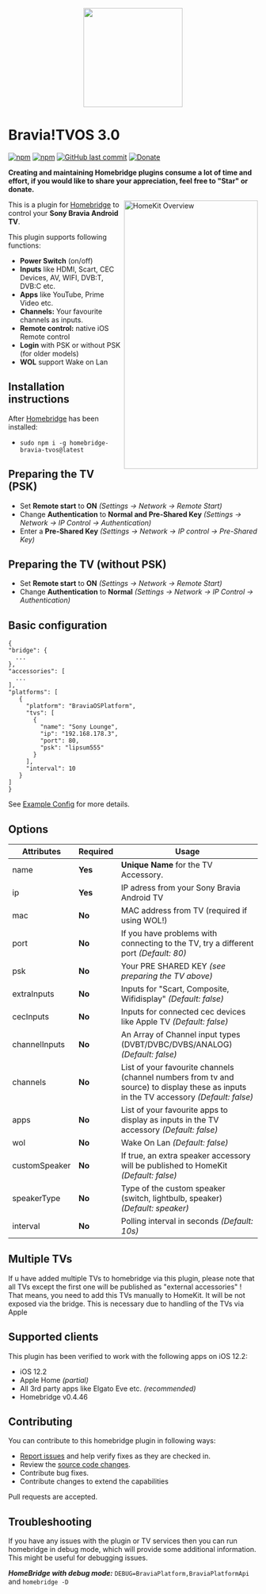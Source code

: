 <p align="center">
    <img src="https://i.imgur.com/xnQyZaU.png" height="200">
</p>


# Bravia!TVOS 3.0

[![npm](https://img.shields.io/npm/v/homebridge-bravia-tvos.svg?style=flat-square)](https://www.npmjs.com/package/homebridge-bravia-tvos)
[![npm](https://img.shields.io/npm/dt/homebridge-bravia-tvos.svg?style=flat-square)](https://www.npmjs.com/package/homebridge-bravia-tvos)
[![GitHub last commit](https://img.shields.io/github/last-commit/SeydX/homebridge-bravia-tvos.svg?style=flat-square)](https://github.com/SeydX/homebridge-bravia-tvos)
[![Donate](https://img.shields.io/badge/Donate-PayPal-blue.svg?style=flat-square&maxAge=2592000)](https://www.paypal.com/cgi-bin/webscr?cmd=_s-xclick&hosted_button_id=NP4T3KASWQLD8)

**Creating and maintaining Homebridge plugins consume a lot of time and effort, if you would like to share your appreciation, feel free to "Star" or donate.**

<img src="https://github.com/SeydX/homebridge-bravia-tvos/blob/master/images/homekit_overview.GIF" align="right" alt="HomeKit Overview" width="270px" height="541px">

This is a plugin for [Homebridge](https://github.com/nfarina/homebridge) to control your **Sony Bravia Android TV**. 

This plugin supports following functions:

- **Power Switch** (on/off)
- **Inputs** like HDMI, Scart, CEC Devices, AV, WIFI, DVB:T, DVB:C etc.
- **Apps** like YouTube, Prime Video etc.
- **Channels:** Your favourite channels as inputs.
- **Remote control:** native iOS Remote control
- **Login** with PSK or without PSK (for older models)
- **WOL** support Wake on Lan

## Installation instructions

After [Homebridge](https://github.com/nfarina/homebridge) has been installed:

-  ```sudo npm i -g homebridge-bravia-tvos@latest```

## Preparing the TV (PSK)

- Set **Remote start** to **ON** _(Settings -> Network -> Remote Start)_
- Change **Authentication** to **Normal and Pre-Shared Key** _(Settings -> Network -> IP Control -> Authentication)_
- Enter a **Pre-Shared Key** _(Settings -> Network -> IP control -> Pre-Shared Key)_


## Preparing the TV (without PSK)

- Set **Remote start** to **ON** _(Settings -> Network -> Remote Start)_
- Change **Authentication** to **Normal** _(Settings -> Network -> IP Control -> Authentication)_


## Basic configuration

 ```
{
 "bridge": {
   ...
},
 "accessories": [
   ...
],
 "platforms": [
    {
      "platform": "BraviaOSPlatform",
      "tvs": [
        {
          "name": "Sony Lounge",
          "ip": "192.168.178.3",
          "port": 80,
          "psk": "lipsum555"
        }
      ],
      "interval": 10
    }
 ]
}

 ```
 See [Example Config](https://github.com/SeydX/homebridge-bravia-tvos/blob/master/example-config.json) for more details.

 
 ## Options

| **Attributes** | **Required** | **Usage** |
|------------|----------|-------|
| name | **Yes** | **Unique Name** for the TV Accessory.   |
| ip | **Yes** | IP adress from your Sony Bravia Android TV |
| mac | **No** | MAC address from TV (required if using WOL!) |
| port | **No** | If you have problems with connecting to the TV, try a different port _(Default: 80)_ |
| psk | **No** | Your PRE SHARED KEY _(see preparing the TV above)_ |
| extraInputs | **No** | Inputs for "Scart, Composite, Wifidisplay" _(Default: false)_ |
| cecInputs | **No** | Inputs for connected cec devices like Apple TV _(Default: false)_ |
| channelInputs | **No** | An Array of Channel input types (DVBT/DVBC/DVBS/ANALOG) _(Default: false)_ |
| channels | **No** | List of your favourite channels (channel numbers from tv and source) to display these as inputs in the TV accessory _(Default: false)_ |
| apps | **No** | List of your favourite apps to display as inputs in the TV accessory  _(Default: false)_ |
| wol | **No** | Wake On Lan  _(Default: false)_ |
| customSpeaker | **No** | If true, an extra speaker accessory will be published to HomeKit  _(Default: false)_ |
| speakerType | **No** | Type of the custom speaker (switch, lightbulb, speaker) _(Default: speaker)_ |
| interval | **No** | Polling interval in seconds _(Default: 10s)_ |


## Multiple TVs

If u have added multiple TVs to homebridge via this plugin, please note that all TVs except the first one will be published as "external accessories" ! That means, you need to add this TVs manually to HomeKit. It will be not exposed via the bridge. This is necessary due to handling of the TVs via Apple


## Supported clients

This plugin has been verified to work with the following apps on iOS 12.2:

* iOS 12.2
* Apple Home _(partial)_
* All 3rd party apps like Elgato Eve etc. _(recommended)_
* Homebridge v0.4.46


## Contributing

You can contribute to this homebridge plugin in following ways:

- [Report issues](https://github.com/SeydX/homebridge-bravia-tvos/issues) and help verify fixes as they are checked in.
- Review the [source code changes](https://github.com/SeydX/homebridge-bravia-tvos/pulls).
- Contribute bug fixes.
- Contribute changes to extend the capabilities

Pull requests are accepted.


## Troubleshooting

If you have any issues with the plugin or TV services then you can run homebridge in debug mode, which will provide some additional information. This might be useful for debugging issues.

***HomeBridge with debug mode:*** ```DEBUG=BraviaPlatform,BraviaPlatformApi``` and ```homebridge -D ```
